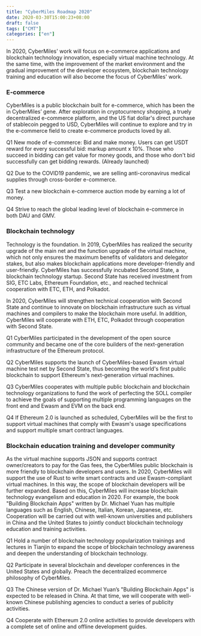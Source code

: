 ```yaml
---
title: "CyberMiles Roadmap 2020"
date: 2020-03-30T15:00:23+08:00
draft: false
tags: ["CMT"] 
categories: ["en"] 
---
```


In 2020, CyberMiles' work will focus on e-commerce applications and blockchain technology innovation, especially virtual machine technology. At the same time, with the improvement of the market environment and the gradual improvement of the developer ecosystem, blockchain technology training and education will also become the focus of CyberMiles' work.

### E-commerce

CyberMiles is a public blockchain built for e-commerce, which has been the in CyberMiles’ gene. After exploration in cryptocurrency shopping, a truely decentralized e-commerce platform, and the US fiat dollar's direct purchase of stablecoin pegged to USD, CyberMiles will continue to explore and try in the e-commerce field to create e-commerce products loved by all.

Q1 New mode of e-commerce: Bid and make money. Users can get USDT reward for every successful bid: markup amount x 10%. Those who succeed in bidding can get value for money goods, and those who don't bid successfully can get bidding rewards. (Already launched)

Q2 Due to the COVID19 pandemic, we are selling anti-coronavirus medical supplies through cross-border e-commerce.

Q3 Test a new blockchain e-commerce auction mode by earning a lot of money.

Q4 Strive to reach the global leading level of blockchain e-commerce in both DAU and GMV.

### Blockchain technology

Technology is the foundation. In 2019, CyberMiles has realized the security upgrade of the main net and the function upgrade of the virtual machine, which not only ensures the maximum benefits of validators and delegator stakes, but also makes blockchain applications more developer-friendly and user-friendly. CyberMiles has successfully incubated Second State, a blockchain technology startup. Second State has received investment from SIG, ETC Labs, Ethereum Foundation, etc., and reached technical cooperation with ETC, ETH, and Polkadot.

In 2020, CyberMiles will strengthen technical cooperation with Second State and continue to innovate on blockchain infrastructure such as virtual machines and compilers to make the blockchain more useful. In addition, CyberMiles will cooperate with ETH, ETC, Polkadot through cooperation with Second State.

Q1 CyberMiles participated in the development of the open source community and became one of the core builders of the next-generation infrastructure of the Ethereum protocol.

Q2 CyberMiles supports the launch of CyberMiles-based Ewasm virtual machine test net by Second State, thus becoming the world's first public blockchain to support Ethereum's next-generation virtual machines.

Q3 CyberMiles cooperates with multiple public blockchain and blockchain technology organizations to fund the work of perfecting the SOLL compiler to achieve the goals of supporting multiple programming languages on the front end and Ewasm and EVM on the back end.

Q4 If Ethereum 2.0 is launched as scheduled, CyberMiles will be the first to support virtual machines that comply with Ewasm's usage specifications and support multiple smart contract languages.


### Blockchain education training and developer community

As the virtual machine supports JSON and supports contract owner/creators to pay for the Gas fees, the CyberMiles public blockchain is more friendly to blockchain developers and users. In 2020, CyberMiles will support the use of Rust to write smart contracts and use Ewasm-compliant virtual machines. In this way, the scope of blockchain developers will be further expanded. Based on this, CyberMiles will increase blockchain technology evangelism and education in 2020. For example, the book "Building Blockchain Apps" written by Dr. Michael Yuan has multiple languages such as English, Chinese, Italian, Korean, Japanese, etc. Cooperation will be carried out with well-known universities and publishers in China and the United States to jointly conduct blockchain technology education and training activities.

Q1 Hold a number of blockchain technology popularization trainings and lectures in Tianjin to expand the scope of blockchain technology awareness and deepen the understanding of blockchain technology.

Q2 Participate in several blockchain and developer conferences in the United States and globally. Preach the decentralized ecommerce philosophy of CyberMiles.

Q3 The Chinese version of Dr. Michael Yuan’s "Building Blockchain Apps" is expected to be released in China. At that time, we will cooperate with well-known Chinese publishing agencies to conduct a series of publicity activities.

Q4 Cooperate with Ethereum 2.0 online activities to provide developers with a complete set of online and offline development guides.


